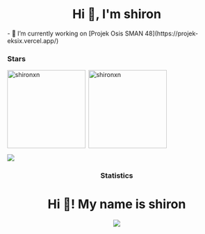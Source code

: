 <h1 align="center">Hi 👋, I'm shiron</h1>
- 🔭 I’m currently working on [Projek Osis SMAN 48](https://projek-eksix.vercel.app/)



<h3 align="left">Stars</h3>
<img align="left" height="180em" src="https://github-readme-stats.vercel.app/api/top-langs/?username=shironxn&layout=compact&theme=apprentice" alt=shironxn />

<p>&nbsp;<img align="center" height="180em" src="https://github-readme-stats.vercel.app/api?username=shironxn&show_icons=true&locale=en&theme=apprentice" alt="shironxn" /></p>

<img src="https://user-images.githubusercontent.com/73097560/115834477-dbab4500-a447-11eb-908a-139a6edaec5c.gif"><h3 align="center">Statistics</h3>

<h1 align="center">Hi 👋! My name is shiron</h1>


<div align="center">
  <img height="" src="https://media.tenor.com/Wfki7pjNXr0AAAAC/mashiro-shiina-stare.gif"  />
</div>

###
